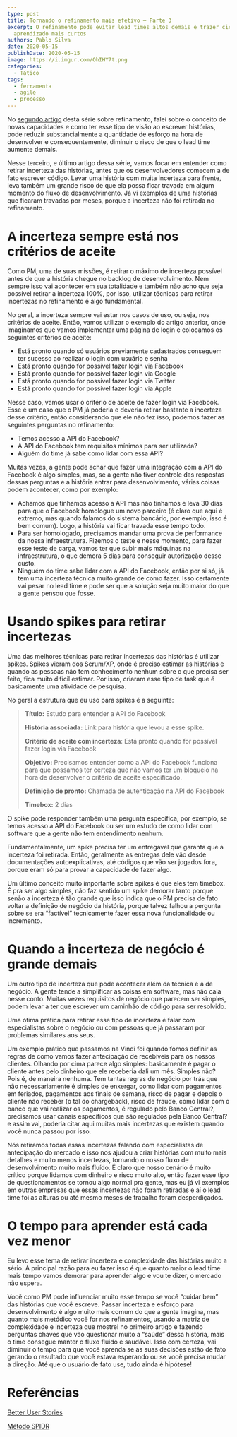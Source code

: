 ```yaml
---
type: post
title: Tornando o refinamento mais efetivo — Parte 3
excerpt: O refinamento pode evitar lead times altos demais e trazer ciclos de
  aprendizado mais curtos
authors: Pablo Silva
date: 2020-05-15
publishDate: 2020-05-15
image: https://i.imgur.com/OhIHY7t.png
categories:
  - Tático
tags:
  - ferramenta
  - agile
  - processo
---
```

No [segundo artigo](https://productoversee.com/tornando-o-refinamento-mais-efetivo-parte-2/) desta série sobre refinamento, falei sobre o conceito de novas capacidades e como ter esse tipo de visão ao escrever histórias, pode reduzir substancialmente a quantidade de esforço na hora de desenvolver e consequentemente, diminuir o risco de que o lead time aumente demais.

Nesse terceiro, e último artigo dessa série, vamos focar em entender como retirar incerteza das histórias, antes que os desenvolvedores comecem a de fato escrever código. Levar uma história com muita incerteza para frente, leva também um grande risco de que ela possa ficar travada em algum momento do fluxo de desenvolvimento. Já vi exemplos de uma histórias que ficaram travadas por meses, porque a incerteza não foi retirada no refinamento.

# A incerteza sempre está nos critérios de aceite

Como PM, uma de suas missões, é retirar o máximo de incerteza possível antes de que a história chegue no backlog de desenvolvimento. Nem sempre isso vai acontecer em sua totalidade e também não acho que seja possível retirar a incerteza 100%, por isso, utilizar técnicas para retirar incertezas no refinamento é algo fundamental.

No geral, a incerteza sempre vai estar nos casos de uso, ou seja, nos critérios de aceite. Então, vamos utilizar o exemplo do artigo anterior, onde imaginamos que vamos implementar uma página de login e colocamos os seguintes critérios de aceite:

* Está pronto quando só usuários previamente cadastrados conseguem ter sucesso ao realizar o login com usuário e senha
* Está pronto quando for possível fazer login via Facebook
* Está pronto quando for possível fazer login via Google
* Está pronto quando for possível fazer login via Twitter
* Está pronto quando for possível fazer login via Apple

Nesse caso, vamos usar o critério de aceite de fazer login via Facebook. Esse é um caso que o PM já poderia e deveria retirar bastante a incerteza desse critério, então considerando que ele não fez isso, podemos fazer as seguintes perguntas no refinamento:

* Temos acesso a API do Facebook?
* A API do Facebook tem requisitos mínimos para ser utilizada?
* Alguém do time já sabe como lidar com essa API?

Muitas vezes, a gente pode achar que fazer uma integração com a API do Facebook é algo simples, mas, se a gente não tiver controle das respostas dessas perguntas e a história entrar para desenvolvimento, várias coisas podem acontecer, como por exemplo:

* Achamos que tínhamos acesso a API mas não tínhamos e leva 30 dias para que o Facebook homologue um novo parceiro (é claro que aqui é extremo, mas quando falamos do sistema bancário, por exemplo, isso é bem comum). Logo, a história vai ficar travada esse tempo todo.
* Para ser homologado, precisamos mandar uma prova de performance da nossa infraestrutura. Fizemos o teste e nesse momento, para fazer esse teste de carga, vamos ter que subir mais máquinas na infraestrutura, o que demora 5 dias para conseguir autorização desse custo.
* Ninguém do time sabe lidar com a API do Facebook, então por si só, já tem uma incerteza técnica muito grande de como fazer. Isso certamente vai pesar no lead time e pode ser que a solução seja muito maior do que a gente pensou que fosse.

# Usando spikes para retirar incertezas

Uma das melhores técnicas para retirar incertezas das histórias é utilizar spikes. Spikes vieram dos Scrum/XP, onde é preciso estimar as histórias e quando as pessoas não tem conhecimento nenhum sobre o que precisa ser feito, fica muito difícil estimar. Por isso, criaram esse tipo de task que é basicamente uma atividade de pesquisa.

No geral a estrutura que eu uso para spikes é a seguinte:

> **Título:** Estudo para entender a API do Facebook
>
> **História associada:** Link para história que levou a esse spike.
>
> **Critério de aceite com incerteza**: Está pronto quando for possível fazer login via Facebook
>
> **Objetivo:** Precisamos entender como a API do Facebook funciona para que possamos ter certeza que não vamos ter um bloqueio na hora de desenvolver o critério de aceite especificado.
>
> **Definição de pronto:** Chamada de autenticação na API do Facebook
>
> **Timebox:** 2 dias

O spike pode responder também uma pergunta específica, por exemplo, se temos acesso a API do Facebook ou ser um estudo de como lidar com software que a gente não tem entendimento nenhum.

Fundamentalmente, um spike precisa ter um entregável que garanta que a incerteza foi retirada. Então, geralmente as entregas dele vão desde documentações autoexplicativas, até códigos que vão ser jogados fora, porque eram só para provar a capacidade de fazer algo.

Um último conceito muito importante sobre spikes é que eles tem timebox. É pra ser algo simples, não faz sentido um spike demorar tanto porque senão a incerteza é tão grande que isso indica que o PM precisa de fato voltar a definição de negócio da história, porque talvez falhou a pergunta sobre se era “factível” tecnicamente fazer essa nova funcionalidade ou incremento.

# Quando a incerteza de negócio é grande demais

Um outro tipo de incerteza que pode acontecer além da técnica é a de negócio. A gente tende a simplificar as coisas em software, mas não caia nesse conto. Muitas vezes requisitos de negócio que parecem ser simples, podem levar a ter que escrever um caminhão de código para ser resolvido.

Uma ótima prática para retirar esse tipo de incerteza é falar com especialistas sobre o negócio ou com pessoas que já passaram por problemas similares aos seus.

Um exemplo prático que passamos na Vindi foi quando fomos definir as regras de como vamos fazer antecipação de recebíveis para os nossos clientes. Olhando por cima parece algo simples: basicamente é pagar o cliente antes pelo dinheiro que ele receberia dali um mês. Simples não? Pois é, de maneira nenhuma. Tem tantas regras de negócio por trás que não necessariamente é simples de enxergar, como lidar com pagamentos em feriados, pagamentos aos finais de semana, risco de pagar e depois o cliente não receber (o tal do chargeback), risco de fraude, como lidar com o banco que vai realizar os pagamentos, é regulado pelo Banco Central?, precisamos usar canais específicos que são regulados pela Banco Central? e assim vai, poderia citar aqui muitas mais incertezas que existem quando você nunca passou por isso.

Nós retiramos todas essas incertezas falando com especialistas de antecipação do mercado e isso nos ajudou a criar histórias com muito mais detalhes e muito menos incertezas, tornando o nosso fluxo de desenvolvimento muito mais fluído. É claro que nosso cenário é muito crítico porque lidamos com dinheiro e risco muito alto, então fazer esse tipo de questionamentos se tornou algo normal pra gente, mas eu já vi exemplos em outras empresas que essas incertezas não foram retiradas e aí o lead time foi as alturas ou até mesmo meses de trabalho foram desperdiçados.

# O tempo para aprender está cada vez menor

Eu levo esse tema de retirar incerteza e complexidade das histórias muito a sério. A principal razão para eu fazer isso é que quanto maior o lead time mais tempo vamos demorar para aprender algo e vou te dizer, o mercado não espera.

Você como PM pode influenciar muito esse tempo se você “cuidar bem” das histórias que você escreve. Passar incerteza e esforço para desenvolvimento é algo muito mais comum do que a gente imagina, mas quanto mais metódico você for nos refinamentos, usando a matriz de complexidade e incerteza que mostrei no primeiro artigo e fazendo perguntas chaves que vão questionar muito a “saúde” dessa história, mais o time consegue manter o fluxo fluido e saudável. Isso com certeza, vai diminuir o tempo para que você aprenda se as suas decisões estão de fato gerando o resultado que você estava esperando ou se você precisa mudar a direção. Até que o usuário de fato use, tudo ainda é hipótese!

# Referências

[Better User Stories](https://www.betteruserstories.com/courses/better-user-stories/videos?video_id=1)

[Método SPIDR](http://s3.amazonaws.com/betteruserstories/videos/bonus_downloads/000/000/014/original/spidr-poster.pdf?1524602363)